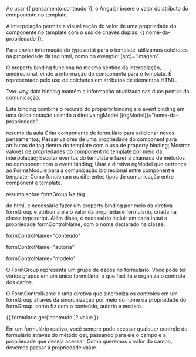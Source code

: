 Ao usar {{ pensamento.conteudo }}, o Angular insere o valor do atributo do componente no template.


A interpolação permite a visualização do valor de uma propriedade do componente no template com o uso de chaves duplas. {{ nome-da-propriedade }}.

Para enviar informação do typescript para o template, utilizamos colchetes na propriedade da tag html, como no exemplo: [src]=”imagem”.


O property binding funciona no mesmo sentido da interpolação, unidirecional, vindo a informação do componente para o template. É representado pelo uso de colchetes em atributos de elementos HTML.

Two-way data binding mantém a informação atualizada nas duas pontas da comunicação.


Este binding combina o recurso do property binding e o event binding em uma única notação usando a diretiva ngModel.[(ngModel)]=”nome-da-propriedade”.

resumo da aula 
Criar componente de formulário para adicionar novos pensamentos;
Passar valores de uma propriedade do component para atributos de tag dentro do template com o uso de property binding;
Mostrar valores de propriedades do component no template por meio da interpolação;
Escutar eventos do template e fazer a chamada de métodos no component com o event binding;
Usar a diretiva ngModel que pertence ao FormsModule para a comunicação bidirecional entre component e template;
Como funcionam os diferentes tipos de comunicação entre component e template. 

resumo sobre formGroup 
Na tag <form> do html, é necessário fazer um property binding por meio da diretiva formGroup e atribuir a ela o valor da propriedade formulario, criada na classe typescript. Além disso, é necessário incluir em cada input a propriedade formControlName, com o nome declarado na classe.

<form [formGroup]="formulario">

formControlName="conteudo"

formControlName="autoria"

formControlName="modelo"

O FormGroup representa um grupo de dados no formulário. Você pode ter vários grupos em um único formulário, o que facilita e organiza o controle dos dados.

O FormControlName é uma diretiva que sincroniza os controles em um formGroup através da sincronização por meio do nome da propriedade do formGroup, como fiz com o conteúdo, autoria e modelo.
<p>{{ formulario.get('conteudo')?.value }}</p>

Em um formulário reativo, você sempre pode acessar qualquer controle de formulário através do método get, passando para ele o campo e a propriedade que deseja acessar. Como queremos o valor do campo, devemos passar a propriedade value.
